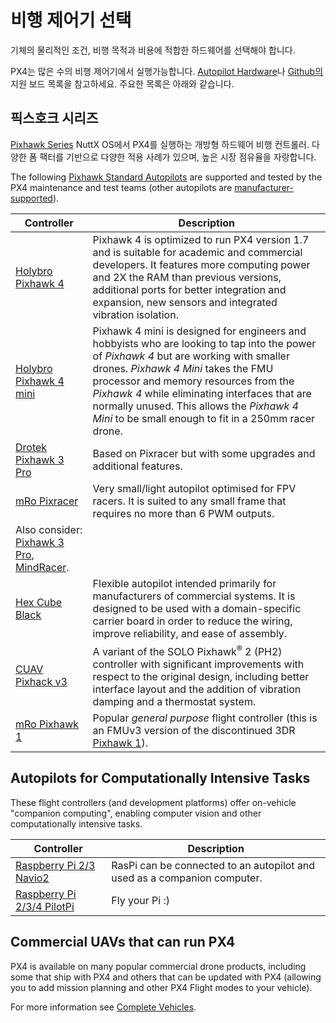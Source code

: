 # 비행 제어기 선택

기체의 물리적인 조건, 비행 목적과 비용에 적합한 하드웨어를 선택해야 합니다.

PX4는 많은 수의 비행 제어기에서 실행가능합니다. [Autopilot Hardware](../flight_controller/README.md)나 [Github의 ](https://github.com/PX4/PX4-Autopilot/#supported-hardware) 지원 보드 목록을 참고하세요. 주요한 목록은 아래와 같습니다.

## 픽스호크 시리즈

[Pixhawk Series](../flight_controller/pixhawk_series.md) NuttX OS에서 PX4를 실행하는 개방형 하드웨어 비행 컨트롤러. 다양한 폼 팩터를 기반으로 다양한 적용 사례가 있으며, 높은 시장 점유율을 자랑합니다.

The following [Pixhawk Standard Autopilots](../flight_controller/autopilot_pixhawk_standard.md) are supported and tested by the PX4 maintenance and test teams (other autopilots are [manufacturer-supported](../flight_controller/autopilot_manufacturer_supported.md)).

| Controller                                                      | Description                                                                                                                                                                                                                                                                                                                                                                   |
| --------------------------------------------------------------- | ----------------------------------------------------------------------------------------------------------------------------------------------------------------------------------------------------------------------------------------------------------------------------------------------------------------------------------------------------------------------------- |
| [Holybro Pixhawk 4](../flight_controller/pixhawk4.md)           | Pixhawk 4 is optimized to run PX4 version 1.7 and is suitable for academic and commercial developers. It features more computing power and 2X the RAM than previous versions, additional ports for better integration and expansion, new sensors and integrated vibration isolation.                                                                                          |
| [Holybro Pixhawk 4 mini](../flight_controller/pixhawk4_mini.md) | Pixhawk 4 mini is designed for engineers and hobbyists who are looking to tap into the power of *Pixhawk 4* but are working with smaller drones. *Pixhawk 4 Mini* takes the FMU processor and memory resources from the *Pixhawk 4* while eliminating interfaces that are normally unused. This allows the *Pixhawk 4 Mini* to be small enough to fit in a 250mm racer drone. |
| [Drotek Pixhawk 3 Pro](../flight_controller/pixhawk3_pro.md)    | Based on Pixracer but with some upgrades and additional features.                                                                                                                                                                                                                                                                                                             |
| [mRo Pixracer](../flight_controller/pixracer.md)                | Very small/light autopilot optimised for FPV racers. It is suited to any small frame that requires no more than 6 PWM outputs.   
Also consider: [Pixhawk 3 Pro](../flight_controller/pixhawk3_pro.md), [MindRacer](../flight_controller/mindracer.md).                                                                                                                       |
| [Hex Cube Black](../flight_controller/pixhawk-2.md)             | Flexible autopilot intended primarily for manufacturers of commercial systems. It is designed to be used with a domain-specific carrier board in order to reduce the wiring, improve reliability, and ease of assembly.                                                                                                                                                       |
| [CUAV Pixhack v3](../flight_controller/pixhack_v3.md)           | A variant of the SOLO Pixhawk<sup>&reg;</sup> 2 (PH2) controller with significant improvements with respect to the original design, including better interface layout and the addition of vibration damping and a thermostat system.                                                                                                                                          |
| [mRo Pixhawk 1](../flight_controller/mro_pixhawk.md)            | Popular *general purpose* flight controller (this is an FMUv3 version of the discontinued 3DR [Pixhawk 1](../flight_controller/pixhawk.md)).                                                                                                                                                                                                                                  |

## Autopilots for Computationally Intensive Tasks

These flight controllers (and development platforms) offer on-vehicle "companion computing", enabling computer vision and other computationally intensive tasks.

| Controller                                                                 | Description                                                              |
| -------------------------------------------------------------------------- | ------------------------------------------------------------------------ |
| [Raspberry Pi 2/3 Navio2](../flight_controller/raspberry_pi_navio2.md)     | RasPi can be connected to an autopilot and used as a companion computer. |
| [Raspberry Pi 2/3/4 PilotPi](../flight_controller/raspberry_pi_pilotpi.md) | Fly your Pi :)                                                           |

## Commercial UAVs that can run PX4

PX4 is available on many popular commercial drone products, including some that ship with PX4 and others that can be updated with PX4 (allowing you to add mission planning and other PX4 Flight modes to your vehicle).

For more information see [Complete Vehicles](../complete_vehicles/README.md).